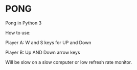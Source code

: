 # PONG
Pong in Python 3

How to use:

Player A: W and S keys for UP and Down
                                      
Player B: Up AND Down arrow keys

Will be slow on a slow computer or low refresh rate monitor.

